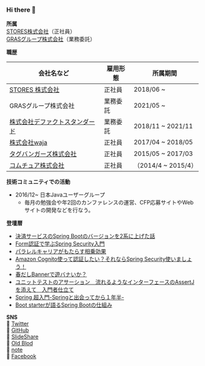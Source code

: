 ### Hi there 👋
**所属**  
[STORES株式会社](https://www.st.inc)（正社員）  
[GRASグループ株式会社](https://gras-group.co.jp)（業務委託）  

**職歴**

| 会社名など                                                 | 雇用形態 | 所属期間           |
|-------------------------------------------------------| --- |----------------|
| [STORES 株式会社](/article/career/stores.md)              | 正社員 | 2018/06 ~      |
| GRASグループ株式会社                                          | 業務委託 | 2021/05 ~      |
| [株式会社デファクトスタンダード](/article/career/defact_standard.md) | 業務委託 | 2018/11 ~ 2021/11 | 
| [株式会社waja](/article/career/waja.md)                   | 正社員 | 2017/04 ~ 2018/05 |
| [タグバンガーズ株式会社](/article/career/tagbangers.md)          | 正社員 | 2015/05 ~ 2017/03 |
| [コムチュア株式会社](/article/career/comture.md)               | 正社員 | （2014/4 ~ 2015/4）|

**技術コミュニティでの活動**  

- 2016/12~ 日本Javaユーザーグループ
  - 毎月の勉強会や年2回のカンファレンスの運営、CFP応募サイトやWebサイトの開発などを行なう。

**登壇暦**  

- [決済サービスのSpring Bootのバージョンを2系に上げた話](https://www.slideshare.net/RyosukeUchitate/spring-boot2)
- [Form認証で学ぶSpring Security入門](https://www.slideshare.net/RyosukeUchitate/formspring-security)
- [パラレルキャリアがもたらす相乗効果](https://speakerdeck.com/b1a9id/pararerukiyariagamotarasuxiang-cheng-xiao-guo)
- [Amazon Cognito使って認証したい？それならSpring Security使いましょう！](https://www.slideshare.net/RyosukeUchitate/amazon-cognitospring-security)
- [春だしBannerで遊バナいか？](https://www.slideshare.net/RyosukeUchitate/banner-94283851)
- [ユニットテストのアサーション　流れるようなインターフェースのAssertJを添えて　入門者仕立て](https://www.slideshare.net/RyosukeUchitate/assertj-82260732)
- [Spring 超入門-Springと出会ってから１年半-](https://www.slideshare.net/RyosukeUchitate/springspring1)
- [Boot starterが語るSpring Bootの仕組み](https://www.slideshare.net/RyosukeUchitate/spring-io-2016-63373522)

**SNS**  
📗 [Twitter](https://twitter.com/b1a9idps)  
📗 [GitHub](https://github.com/b1a9id)  
📗 [SlideShare](https://www.slideshare.net/RyosukeUchitate)  
📗 [Old Blod](https://uchi-fashion.hatenablog.com)  
📗 [note](https://note.com/b1a9idps)  
📗 [Facebook](https://www.facebook.com/people/Ryosuke-Uchitate/100004147568068)
